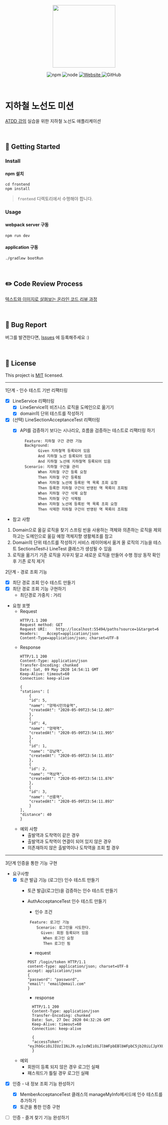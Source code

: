 <p align="center">
    <img width="200px;" src="https://raw.githubusercontent.com/woowacourse/atdd-subway-admin-frontend/master/images/main_logo.png"/>
</p>
<p align="center">
  <img alt="npm" src="https://img.shields.io/badge/npm-6.14.15-blue">
  <img alt="node" src="https://img.shields.io/badge/node-14.18.2-blue">
  <a href="https://edu.nextstep.camp/c/R89PYi5H" alt="nextstep atdd">
    <img alt="Website" src="https://img.shields.io/website?url=https%3A%2F%2Fedu.nextstep.camp%2Fc%2FR89PYi5H">
  </a>
  <img alt="GitHub" src="https://img.shields.io/github/license/next-step/atdd-subway-admin">
</p>

<br>

# 지하철 노선도 미션
[ATDD 강의](https://edu.nextstep.camp/c/R89PYi5H) 실습을 위한 지하철 노선도 애플리케이션

<br>

## 🚀 Getting Started

### Install
#### npm 설치
```
cd frontend
npm install
```
> `frontend` 디렉토리에서 수행해야 합니다.

### Usage
#### webpack server 구동
```
npm run dev
```
#### application 구동
```
./gradlew bootRun
```
<br>

## ✏️ Code Review Process
[텍스트와 이미지로 살펴보는 온라인 코드 리뷰 과정](https://github.com/next-step/nextstep-docs/tree/master/codereview)

<br>

## 🐞 Bug Report

버그를 발견한다면, [Issues](https://github.com/next-step/atdd-subway-service/issues) 에 등록해주세요 :)

<br>

## 📝 License

This project is [MIT](https://github.com/next-step/atdd-subway-service/blob/master/LICENSE.md) licensed.


--- 
1단계 - 인수 테스트 기반 리팩터링

- [X] LineService 리팩터링
  - [X] LineService의 비즈니스 로직을 도메인으로 옮기기 
  - [X] domain의 단위 테스트를 작성하기
  
- [X] (선택) LineSectionAcceptanceTest 리팩터링
  - [X] API를 검증하기 보다는 시나리오, 흐름을 검증하는 테스트로 리팩터링 하기
  
    ```text
      Feature: 지하철 구간 관련 기능
      Background:
            Given 지하철역 등록되어 있음
            And 지하철 노선 등록되어 있음
            And 지하철 노선에 지하철역 등록되어 있음
      Scenario: 지하철 구간을 관리
            When 지하철 구간 등록 요청
            Then 지하철 구간 등록됨
            When 지하철 노선에 등록된 역 목록 조회 요청
            Then 등록한 지하철 구간이 반영된 역 목록이 조회됨
            When 지하철 구간 삭제 요청
            Then 지하철 구간 삭제됨
            When 지하철 노선에 등록된 역 목록 조회 요청
            Then 삭제한 지하철 구간이 반영된 역 목록이 조회됨

    ```


* 참고 사항 
1. Domain으로 옮길 로직을 찾기
   스프링 빈을 사용하는 객체와 의존하는 로직을 제외하고는 도메인으로 옮길 예정
   객체지향 생활체조를 참고
2. Domain의 단위 테스트를 작성하기
   서비스 레이어에서 옮겨 올 로직의 기능을 테스트
   SectionsTest나 LineTest 클래스가 생성될 수 있음
3. 로직을 옮기기
   기존 로직을 지우지 말고 새로운 로직을 만들어 수행
   정상 동작 확인 후 기존 로직 제거


2단계 - 경로 조회 기능 

- [X] 최단 경로 조회 인수 테스트 만들기
- [X] 최단 경로 조회 기능 구현하기
    - 최단경로 가중치 : 거리 
      
    

- 요청 포멧 
  - Request 
    ```text
    HTTP/1.1 200 
    Request method:	GET
    Request URI:	http://localhost:55494/paths?source=1&target=6
    Headers: 	Accept=application/json
    Content-Type=application/json; charset=UTF-8
    
    ```
  - Response
    ```text
    HTTP/1.1 200 
    Content-Type: application/json
    Transfer-Encoding: chunked
    Date: Sat, 09 May 2020 14:54:11 GMT
    Keep-Alive: timeout=60
    Connection: keep-alive
    
    {
    "stations": [
        {
        "id": 5,
        "name": "양재시민의숲역",
        "createdAt": "2020-05-09T23:54:12.007"
        },
        {
        "id": 4,
        "name": "양재역",
        "createdAt": "2020-05-09T23:54:11.995"
        },
        {
        "id": 1,
        "name": "강남역",
        "createdAt": "2020-05-09T23:54:11.855"
        },
        {
        "id": 2,
        "name": "역삼역",
        "createdAt": "2020-05-09T23:54:11.876"
        },
        {
        "id": 3,
        "name": "선릉역",
        "createdAt": "2020-05-09T23:54:11.893"
        }
    ],
    "distance": 40
    }
    ```
  * 예외 사항
    * 출발역과 도착역이 같은 경우
    * 출발역과 도착역이 연결이 되어 있지 않은 경우
    * 의존재하지 않은 출발역이나 도착역을 조회 할 경우



--- 
3단계 인증을 통한 기능 구현


- 요구사항 
  - [X] 토큰 발급 기능 (로그인) 인수 테스트 만들기
    * 토큰 발급(로그인)을 검증하는 인수 테스트 만들기
    * AuthAcceptanceTest 인수 테스트 만들기

      - 인수 조건 
      ```text
       Feature: 로그인 기능
          Scenario: 로그인을 시도한다.
            Given: 회원 등록되어 있음
             When 로그인 요청
             Then 로그인 됨
      ```
      - request 
      ```http request
      POST /login/token HTTP/1.1
      content-type: application/json; charset=UTF-8
      accept: application/json
      {
      "password": "password",
      "email": "email@email.com"
      }
      ```
    
      - response 
      ```text
        HTTP/1.1 200 
        Content-Type: application/json
        Transfer-Encoding: chunked
        Date: Sun, 27 Dec 2020 04:32:26 GMT
        Keep-Alive: timeout=60
        Connection: keep-alive
    
        {
        "accessToken": "eyJhbGciOiJIUzI1NiJ9.eyJzdWIiOiJlbWFpbEBlbWFpbC5jb20iLCJpYXQiOjE2MDkwNDM1NDYsImV4cCI6MTYwOTA0NzE0Nn0.dwBfYOzG_4MXj48Zn5Nmc3FjB0OuVYyNzGqFLu52syY"
        }
      ```
  - 예외
    - 회원이 등록 되지 않은 경우 로그인 실패
    - 패스워드가 틀릴 경우 로그인 실패
    
- [X] 인증 - 내 정보 조회 기능 완성하기
    - [X] MemberAcceptanceTest 클래스의 manageMyInfo메서드에 인수 테스트를 추가하기
    - [X] 토큰을 통한 인증 구현
  
- [ ] 인증 - 즐겨 찾기 기능 완성하기

